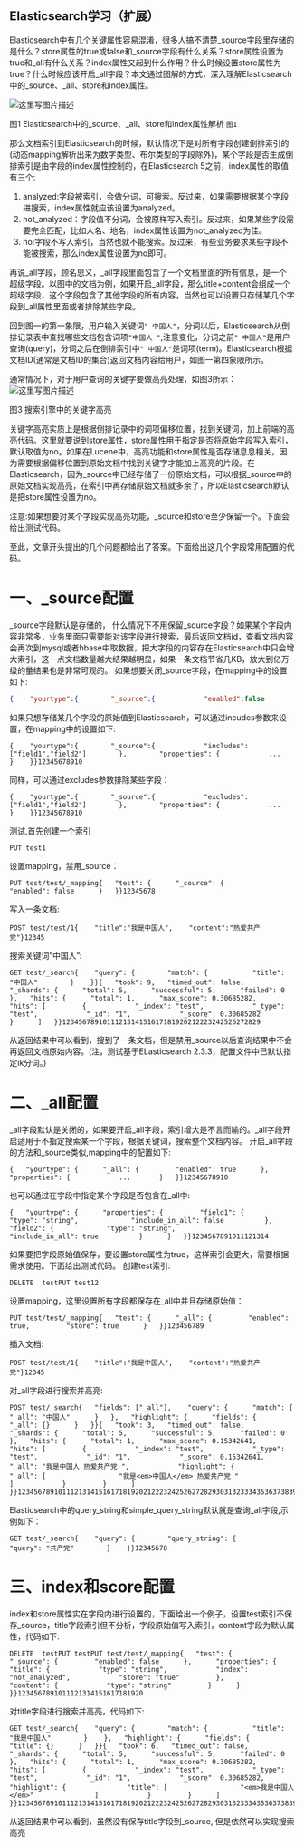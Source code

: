 ## Elasticsearch学习（扩展）

Elasticsearch中有几个关键属性容易混淆，很多人搞不清楚_source字段里存储的是什么？store属性的true或false和_source字段有什么关系？store属性设置为true和_all有什么关系？index属性又起到什么作用？什么时候设置store属性为true？什么时候应该开启_all字段？本文通过图解的方式，深入理解Elasticsearch中的_source、_all、store和index属性。

![这里写图片描述](https://img-blog.csdn.net/20170315174547980?watermark/2/text/aHR0cDovL2Jsb2cuY3Nkbi5uZXQvbmFwb2F5/font/5a6L5L2T/fontsize/400/fill/I0JBQkFCMA==/dissolve/70/gravity/SouthEast)



图1 Elasticsearch中的_source、_all、store和index属性解析 
`图1`





那么文档索引到Elasticsearch的时候，默认情况下是对所有字段创建倒排索引的(动态mapping解析出来为数字类型、布尔类型的字段除外)，某个字段是否生成倒排索引是由字段的index属性控制的，在Elasticsearch 5之前，index属性的取值有三个:

1. analyzed:字段被索引，会做分词，可搜索。反过来，如果需要根据某个字段进搜索，index属性就应该设置为analyzed。
2. not_analyzed：字段值不分词，会被原样写入索引。反过来，如果某些字段需要完全匹配，比如人名、地名，index属性设置为not_analyzed为佳。
3. no:字段不写入索引，当然也就不能搜索。反过来，有些业务要求某些字段不能被搜索，那么index属性设置为no即可。

再说_all字段，顾名思义，_all字段里面包含了一个文档里面的所有信息，是一个超级字段。以图中的文档为例，如果开启_all字段，那么title+content会组成一个超级字段，这个字段包含了其他字段的所有内容，当然也可以设置只存储某几个字段到_all属性里面或者排除某些字段。

回到图一的第一象限，用户输入关键词`" 中国人"`，分词以后，Elasticsearch从倒排记录表中查找哪些文档包含词项`"中国人 "`,注意变化，分词之前`" 中国人"`是用户查询(query)，分词之后在倒排索引中`" 中国人"`是词项(term)。Elasticsearch根据文档ID(通常是文档ID的集合)返回文档内容给用户，如图一第四象限所示。

通常情况下，对于用户查询的关键字要做高亮处理，如图3所示： 
![这里写图片描述](https://img-blog.csdn.net/20170315190234142?watermark/2/text/aHR0cDovL2Jsb2cuY3Nkbi5uZXQvbmFwb2F5/font/5a6L5L2T/fontsize/400/fill/I0JBQkFCMA==/dissolve/70/gravity/SouthEast)



图3 搜索引擎中的关键字高亮



关键字高亮实质上是根据倒排记录中的词项偏移位置，找到关键词，加上前端的高亮代码。这里就要说到store属性，store属性用于指定是否将原始字段写入索引，默认取值为no。如果在Lucene中，高亮功能和store属性是否存储息息相关，因为需要根据偏移位置到原始文档中找到关键字才能加上高亮的片段。在Elasticsearch，因为_source中已经存储了一份原始文档，可以根据_source中的原始文档实现高亮，在索引中再存储原始文档就多余了，所以Elasticsearch默认是把store属性设置为no。

注意:如果想要对某个字段实现高亮功能，_source和store至少保留一个。下面会给出测试代码。

至此，文章开头提出的几个问题都给出了答案。下面给出这几个字段常用配置的代码。

# **一、_source配置**

_source字段默认是存储的， 什么情况下不用保留_source字段？如果某个字段内容非常多，业务里面只需要能对该字段进行搜索，最后返回文档id，查看文档内容会再次到mysql或者hbase中取数据，把大字段的内容存在Elasticsearch中只会增大索引，这一点文档数量越大结果越明显，如果一条文档节省几KB，放大到亿万级的量结果也是非常可观的。 
如果想要关闭_source字段，在mapping中的设置如下:

```json
{    "yourtype":{        "_source":{            "enabled":false        },        "properties": {            ...         }    }}12345678910
```

如果只想存储某几个字段的原始值到Elasticsearch，可以通过incudes参数来设置，在mapping中的设置如下:

```
{    "yourtype":{        "_source":{            "includes":["field1","field2"]        },        "properties": {            ...         }    }}12345678910
```

同样，可以通过excludes参数排除某些字段：

```
{    "yourtype":{        "_source":{            "excludes":["field1","field2"]        },        "properties": {            ...         }    }}12345678910
```

测试,首先创建一个索引

```
PUT test1
```

设置mapping，禁用_source：

```
PUT test/test/_mapping{   "test": {      "_source": {         "enabled": false      }   }}12345678
```

写入一条文档:

```
POST test/test/1{    "title":"我是中国人",    "content":"热爱共产党"}12345
```

搜索关键词”中国人”:

```
GET test/_search{    "query": {        "match": {           "title": "中国人"        }    }}{   "took": 9,   "timed_out": false,   "_shards": {      "total": 5,      "successful": 5,      "failed": 0   },   "hits": {      "total": 1,      "max_score": 0.30685282,      "hits": [         {            "_index": "test",            "_type": "test",            "_id": "1",            "_score": 0.30685282         }      ]   }}1234567891011121314151617181920212223242526272829
```

从返回结果中可以看到，搜到了一条文档，但是禁用_source以后查询结果中不会再返回文档原始内容。(注，测试基于ELasticsearch 2.3.3，配置文件中已默认指定ik分词。)

# **二、_all配置**

_all字段默认是关闭的，如果要开启_all字段，索引增大是不言而喻的。_all字段开启适用于不指定搜索某一个字段，根据关键词，搜索整个文档内容。 
开启_all字段的方法和_source类似,mapping中的配置如下:

```
{   "yourtype": {      "_all": {         "enabled": true      },      "properties": {            ...       }   }}12345678910
```

也可以通过在字段中指定某个字段是否包含在_all中:

```
{   "yourtype": {      "properties": {         "field1": {             "type": "string",             "include_in_all": false          },          "field2": {             "type": "string",             "include_in_all": true          }      }   }}1234567891011121314
```

如果要把字段原始值保存，要设置store属性为true，这样索引会更大，需要根据需求使用。下面给出测试代码。 
创建test索引:

```
DELETE  testPUT test12
```

设置mapping，这里设置所有字段都保存在_all中并且存储原始值：

```
PUT test/test/_mapping{   "test": {      "_all": {         "enabled": true,         "store": true      }   }}123456789
```

插入文档:

```
POST test/test/1{    "title":"我是中国人",    "content":"热爱共产党"}12345
```

对_all字段进行搜索并高亮:

```
POST test/_search{   "fields": ["_all"],    "query": {      "match": {         "_all": "中国人"      }   },   "highlight": {      "fields": {         "_all": {}      }   }}{   "took": 3,   "timed_out": false,   "_shards": {      "total": 5,      "successful": 5,      "failed": 0   },   "hits": {      "total": 1,      "max_score": 0.15342641,      "hits": [         {            "_index": "test",            "_type": "test",            "_id": "1",            "_score": 0.15342641,            "_all": "我是中国人 热爱共产党 ",            "highlight": {               "_all": [                  "我是<em>中国人</em> 热爱共产党 "               ]            }         }      ]   }}1234567891011121314151617181920212223242526272829303132333435363738394041
```

Elasticsearch中的query_string和simple_query_string默认就是查询_all字段,示例如下：

```
GET test/_search{    "query": {        "query_string": {           "query": "共产党"        }    }}12345678
```

# **三、index和score配置**

index和store属性实在字段内进行设置的，下面给出一个例子，设置test索引不保存_source，title字段索引但不分析，字段原始值写入索引，content字段为默认属性，代码如下:

```
DELETE  testPUT testPUT test/test/_mapping{   "test": {      "_source": {         "enabled": false      },      "properties": {         "title": {            "type": "string",            "index": "not_analyzed",            "store": "true"         },         "content": {            "type": "string"         }      }   }}1234567891011121314151617181920
```

对title字段进行搜索并高亮，代码如下:

```
GET test/_search{    "query": {        "match": {           "title": "我是中国人"        }    },   "highlight": {      "fields": {         "title": {}      }   }}{   "took": 6,   "timed_out": false,   "_shards": {      "total": 5,      "successful": 5,      "failed": 0   },   "hits": {      "total": 1,      "max_score": 0.30685282,      "hits": [         {            "_index": "test",            "_type": "test",            "_id": "1",            "_score": 0.30685282,            "highlight": {               "title": [                  "<em>我是中国人</em>"               ]            }         }      ]   }}123456789101112131415161718192021222324252627282930313233343536373839
```

从返回结果中可以看到，虽然没有保存title字段到_source, 但是依然可以实现搜索高亮
